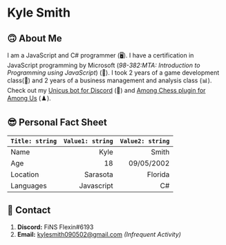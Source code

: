 # Kyle Smith


## 🙃 About Me
I am a JavaScript and C# programmer (🖥️). I have a certification in JavaScript programming by Microsoft (*98-382:MTA: Introduction to Programming using JavaScript*) (📝). I took 2 years of a game development class(👾) and 2 years of a business management and analysis class (📊). Check out my [Unicus bot for Discord](https://github.com/KyleSmith0905/UnicusBot) (🤖) and [Among Chess plugin for Among Us](https://github.com/KyleSmith0905/Among-Chess) (♟️).

## 😎 Personal Fact Sheet
| `Title: string`| `Value1: string`| `Value2: string`|
|:---------------|----------------:|----------------:|
| Name           | Kyle            | Smith           |
| Age            | 18              | 09/05/2002      |
| Location       | Sarasota        | Florida         |
| Languages      | Javascript      | C#              |

## 🤔 Contact
1. **Discord:** FiNS Flexin#6193
2. **Email:** kylesmith090502@gmail.com *(Infrequent Activity)*
